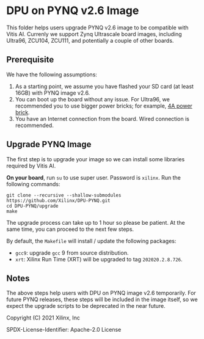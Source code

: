 # DPU on PYNQ v2.6 Image

This folder helps users upgrade PYNQ v2.6 image to be 
compatible with Vitis AI. Currenly we support Zynq Ultrascale board images,
including Ultra96, ZCU104, ZCU111, and potentially a couple of other boards.

## Prerequisite

We have the following assumptions:

1. As a starting point, we assume you have flashed your SD card (at least
16GB) with PYNQ image v2.6.
2. You can boot up the board without any issue. For Ultra96, we recommended 
you to use bigger power bricks; for example, [4A power brick](https://www.avnet.com/shop/us/products/avid-technologies/90152-2208-3074457345635740760/).
3. You have an Internet connection from the board. Wired connection is 
recommended.

## Upgrade PYNQ Image

The first step is to upgrade your image so we can install some libraries 
required by Vitis AI. 

**On your board**, run `su` to use super
user. Password is `xilinx`. Run the following commands:

```shell
git clone --recursive --shallow-submodules https://github.com/Xilinx/DPU-PYNQ.git
cd DPU-PYNQ/upgrade
make
```

The upgrade process can take up to 1 hour so please be patient. 
At the same time, you can proceed to the next few steps.

By default, the `Makefile` will install / update the following packages:

* `gcc9`: upgrade `gcc` 9 from source distribution.
* `xrt`: Xilinx Run Time (XRT) will be upgraded to tag `202020.2.8.726`.

## Notes

The above steps help users with DPU on PYNQ image v2.6 temporarily. 
For future PYNQ releases, these steps will be included in the image itself, 
so we expect the upgrade scripts to be deprecated in the near future.

Copyright (C) 2021 Xilinx, Inc

SPDX-License-Identifier: Apache-2.0 License